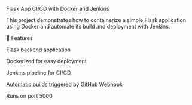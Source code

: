 Flask App CI/CD with Docker and Jenkins

This project demonstrates how to containerize a simple Flask application using Docker and automate its build and deployment with Jenkins.

🚀 Features

Flask backend application

Dockerized for easy deployment

Jenkins pipeline for CI/CD

Automatic builds triggered by GitHub Webhook

Runs on port 5000
